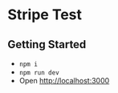 # Stripe Test

## Getting Started

- `npm i`
- `npm run dev`
- Open [http://localhost:3000](http://localhost:3000)
